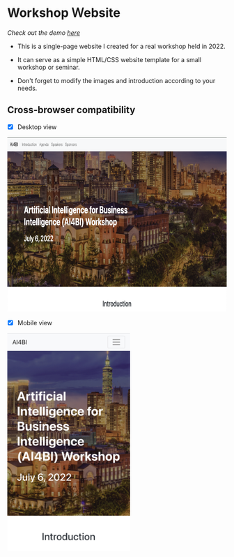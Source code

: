 # Workshop Ｗebsite

*Check out the demo [here](https://ashleyfhh.github.io/workshop-website/ "游標顯示")*

* This is a single-page website I created for a real workshop held in 2022.

* It can serve as a simple HTML/CSS website template for a small workshop or seminar.

* Don't forget to modify the images and introduction according to your needs.


## Cross-browser compatibility

- [x] Desktop view

<kbd><img src="./preview/desktop_view.png" alt="desktop" height="400"><kbd>

- [x] Mobile view

<kbd><img src="./preview/mobile_view.jpg" alt="mobile" height="500"><kbd>